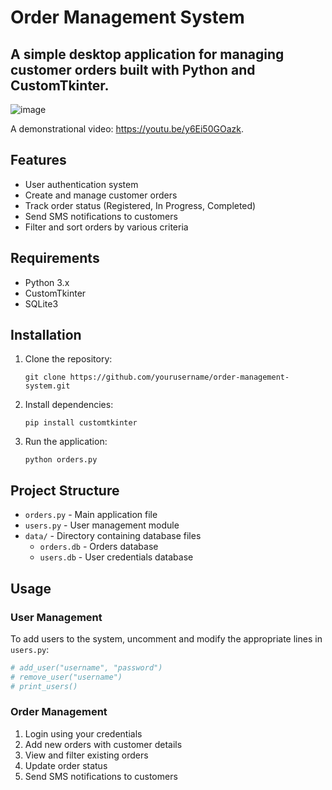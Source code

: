 # Order Management System

## A simple desktop application for managing customer orders built with Python and CustomTkinter.

![image](https://github.com/user-attachments/assets/f1dd371b-0212-4f93-b8ef-f659732ed8b5)

A demonstrational video: https://youtu.be/y6Ei50GOazk.

## Features

- User authentication system
- Create and manage customer orders
- Track order status (Registered, In Progress, Completed)
- Send SMS notifications to customers
- Filter and sort orders by various criteria

## Requirements

- Python 3.x
- CustomTkinter
- SQLite3

## Installation

1. Clone the repository:
   ```
   git clone https://github.com/yourusername/order-management-system.git
   ```

2. Install dependencies:
   ```
   pip install customtkinter
   ```

3. Run the application:
   ```
   python orders.py
   ```

## Project Structure

- `orders.py` - Main application file
- `users.py` - User management module
- `data/` - Directory containing database files
  - `orders.db` - Orders database
  - `users.db` - User credentials database

## Usage

### User Management

To add users to the system, uncomment and modify the appropriate lines in `users.py`:

```python
# add_user("username", "password")
# remove_user("username")
# print_users()
```

### Order Management

1. Login using your credentials
2. Add new orders with customer details
3. View and filter existing orders
4. Update order status
5. Send SMS notifications to customers
